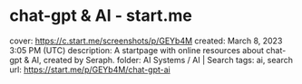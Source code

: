 # chat-gpt & AI - start.me

cover: https://c.start.me/screenshots/p/GEYb4M
created: March 8, 2023 3:05 PM (UTC)
description: A startpage with online resources about chat-gpt &amp; AI, created by Seraph.
folder: AI Systems / AI | Search
tags: ai, search
url: https://start.me/p/GEYb4M/chat-gpt-ai